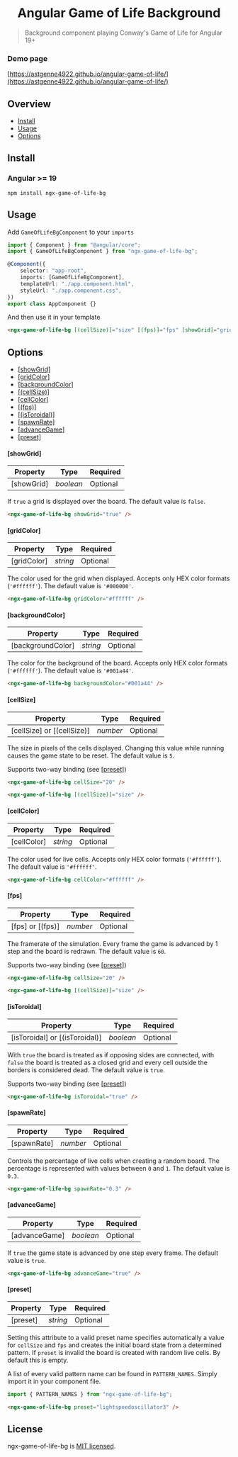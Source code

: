 <h1 align="center">Angular Game of Life Background</h1>

> Background component playing Conway's Game of Life for Angular 19+

### Demo page

[https://astgenne4922.github.io/angular-game-of-life/](https://astgenne4922.github.io/angular-game-of-life/)

## Overview

-   [Install](#install)
-   [Usage](#usage)
-   [Options](#options)

## Install

### Angular >= 19

```
npm install ngx-game-of-life-bg
```

## Usage

Add `GameOfLifeBgComponent` to your `imports`

```typescript
import { Component } from "@angular/core";
import { GameOfLifeBgComponent } from "ngx-game-of-life-bg";

@Component({
    selector: "app-root",
    imports: [GameOfLifeBgComponent],
    templateUrl: "./app.component.html",
    styleUrl: "./app.component.css",
})
export class AppComponent {}
```

And then use it in your template

```html
<ngx-game-of-life-bg [(cellSize)]="size" [(fps)]="fps" [showGrid]="grid" gridColor="#FFFFFF" [advanceGame]="run" [preset]="pattern" />
```

## Options

-   [[showGrid]](#showGrid)
-   [[gridColor]](#gridColor)
-   [[backgroundColor]](#backgroundColor)
-   [[(cellSize)]](#cellSize)
-   [[cellColor]](#cellColor)
-   [[(fps)]](#fps)
-   [[(isToroidal)]](#isToroidal)
-   [[spawnRate]](#spawnRate)
-   [[advanceGame]](#advanceGame)
-   [[preset]](#preset)

#### [showGrid]

| Property   | Type      | Required |
| ---------- | --------- | -------- |
| [showGrid] | _boolean_ | Optional |

If `true` a grid is displayed over the board.
The default value is `false`.

```html
<ngx-game-of-life-bg showGrid="true" />
```

#### [gridColor]

| Property    | Type     | Required |
| ----------- | -------- | -------- |
| [gridColor] | _string_ | Optional |

The color used for the grid when displayed.
Accepts only HEX color formats (`'#ffffff'`).
The default value is `'#000000'`.

```html
<ngx-game-of-life-bg gridColor="#ffffff" />
```

#### [backgroundColor]

| Property          | Type     | Required |
| ----------------- | -------- | -------- |
| [backgroundColor] | _string_ | Optional |

The color for the background of the board.
Accepts only HEX color formats (`'#ffffff'`).
The default value is `'#001a44'`.

```html
<ngx-game-of-life-bg backgroundColor="#001a44" />
```

#### [cellSize]

| Property                   | Type     | Required |
| -------------------------- | -------- | -------- |
| [cellSize] or [(cellSize)] | _number_ | Optional |

The size in pixels of the cells displayed.
Changing this value while running causes the game state to be reset.
The default value is `5`.

Supports two-way binding (see [[preset]](#preset))

```html
<ngx-game-of-life-bg cellSize="20" />
```

```html
<ngx-game-of-life-bg [(cellSize)]="size" />
```

#### [cellColor]

| Property    | Type     | Required |
| ----------- | -------- | -------- |
| [cellColor] | _string_ | Optional |

The color used for live cells.
Accepts only HEX color formats (`'#ffffff'`).
The default value is `'#ffffff'`.

```html
<ngx-game-of-life-bg cellColor="#ffffff" />
```

#### [fps]

| Property         | Type     | Required |
| ---------------- | -------- | -------- |
| [fps] or [(fps)] | _number_ | Optional |

The framerate of the simulation. Every frame the game is advanced by 1 step and the board is redrawn.
The default value is `60`.

Supports two-way binding (see [[preset]](#preset))

```html
<ngx-game-of-life-bg cellSize="20" />
```

```html
<ngx-game-of-life-bg [(cellSize)]="size" />
```

#### [isToroidal]

| Property                       | Type      | Required |
| ------------------------------ | --------- | -------- |
| [isToroidal] or [(isToroidal)] | _boolean_ | Optional |

With `true` the board is treated as if opposing sides are connected, with `false` the board is treated as a closed grid and every cell outside the borders is considered dead.
The default value is `true`.

Supports two-way binding (see [[preset]](#preset))

```html
<ngx-game-of-life-bg isToroidal="true" />
```

#### [spawnRate]

| Property    | Type     | Required |
| ----------- | -------- | -------- |
| [spawnRate] | _number_ | Optional |

Controls the percentage of live cells when creating a random board. The percentage is represented with values between `0` and `1`.
The default value is `0.3`.

```html
<ngx-game-of-life-bg spawnRate="0.3" />
```

#### [advanceGame]

| Property      | Type      | Required |
| ------------- | --------- | -------- |
| [advanceGame] | _boolean_ | Optional |

If `true` the game state is advanced by one step every frame.
The default value is `true`.

```html
<ngx-game-of-life-bg advanceGame="true" />
```

#### [preset]

| Property | Type     | Required |
| -------- | -------- | -------- |
| [preset] | _string_ | Optional |

Setting this attribute to a valid preset name specifies automatically a value for `cellSize` and `fps` and creates the initial board state from a determined pattern.
If `preset` is invalid the board is created with random live cells.
By default this is empty.

A list of every valid pattern name can be found in `PATTERN_NAMES`. Simply import it in your component file.

```typescript
import { PATTERN_NAMES } from "ngx-game-of-life-bg";
```

```html
<ngx-game-of-life-bg preset="lightspeedoscillator3" />
```

## License

ngx-game-of-life-bg is [MIT licensed](./LICENSE).
